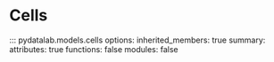 # Cells

::: pydatalab.models.cells
    options:
        inherited_members: true
        summary:
          attributes: true
          functions: false
          modules: false
